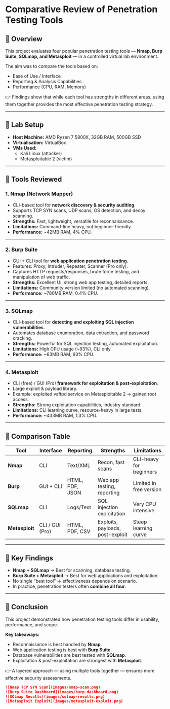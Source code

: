 # Comparative Review of Penetration Testing Tools

## 🔹 Overview
This project evaluates four popular penetration testing tools — **Nmap, Burp Suite, SQLmap, and Metasploit** — in a controlled virtual lab environment.  

The aim was to compare the tools based on:
- Ease of Use / Interface
- Reporting & Analysis Capabilities
- Performance (CPU, RAM, Memory)

👉 Findings show that while each tool has strengths in different areas, using them together provides the most effective penetration testing strategy.

---

## 🔹 Lab Setup

- **Host Machine:** AMD Ryzen 7 5800X, 32GB RAM, 500GB SSD  
- **Virtualisation:** VirtualBox  
- **VMs Used:**
  - Kali Linux (attacker)  
  - Metasploitable 2 (victim)  

---

## 🔹 Tools Reviewed

### 1. **Nmap (Network Mapper)**
- CLI-based tool for **network discovery & security auditing**.
- Supports TCP SYN scans, UDP scans, OS detection, and decoy scanning.
- **Strengths:** Fast, lightweight, versatile for reconnaissance.  
- **Limitations:** Command-line heavy, not beginner-friendly.  
- **Performance:** ~42MB RAM, 4% CPU.

---

### 2. **Burp Suite**
- GUI + CLI tool for **web application penetration testing**.
- Features: Proxy, Intruder, Repeater, Scanner (Pro only).
- Captures HTTP requests/responses, brute force testing, and manipulation of web traffic.
- **Strengths:** Excellent UI, strong web app testing, detailed reports.  
- **Limitations:** Community version limited (no automated scanning).  
- **Performance:** ~780MB RAM, 0.4% CPU.

---

### 3. **SQLmap**
- CLI-based tool for **detecting and exploiting SQL injection vulnerabilities**.  
- Automates database enumeration, data extraction, and password cracking.  
- **Strengths:** Powerful for SQL injection testing, automated exploitation.  
- **Limitations:** High CPU usage (~93%), CLI only.  
- **Performance:** ~63MB RAM, 93% CPU.

---

### 4. **Metasploit**
- CLI (free) / GUI (Pro) **framework for exploitation & post-exploitation**.  
- Large exploit & payload library.  
- Example: exploited vsftpd service on Metasploitable 2 → gained root access.  
- **Strengths:** Strong exploitation capabilities, industry standard.  
- **Limitations:** CLI learning curve, resource-heavy in large tests.  
- **Performance:** ~433MB RAM, 1.3% CPU.

---

## 🔹 Comparison Table

| Tool       | Interface       | Reporting      | Strengths                         | Limitations              |
|------------|-----------------|----------------|-----------------------------------|--------------------------|
| **Nmap**   | CLI             | Text/XML       | Recon, fast scans                 | CLI-heavy for beginners  |
| **Burp**   | GUI + CLI       | HTML, PDF, JSON| Web app testing, reporting        | Limited in free version  |
| **SQLmap** | CLI             | Logs/Text      | SQL injection exploitation        | Very CPU intensive       |
| **Metasploit** | CLI / GUI (Pro) | HTML, PDF, CSV | Exploits, payloads, post-exploit | Steep learning curve     |

---

## 🔹 Key Findings
- **Nmap + SQLmap** → Best for scanning, database testing.  
- **Burp Suite + Metasploit** → Best for web applications and exploitation.  
- No single “best tool” → effectiveness depends on scenario.  
- In practice, penetration testers often **combine all four**.  

---

## 🔹 Conclusion
This project demonstrated how penetration testing tools differ in usability, performance, and scope.  

**Key takeaways:**
- Reconnaissance is best handled by **Nmap**.  
- Web application testing is best with **Burp Suite**.  
- Database vulnerabilities are best tested with **SQLmap**.  
- Exploitation & post-exploitation are strongest with **Metasploit**.  

👉 A layered approach — using multiple tools together — ensures more effective security assessments.  


```markdown
![Nmap TCP SYN Scan](images/nmap-scan.png)
![Burp Suite Dashboard](images/burp-dashboard.png)
![SQLmap Results](images/sqlmap-results.png)
![Metasploit Exploit](images/metasploit-exploit.png)
